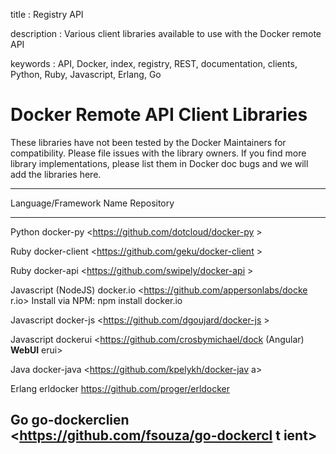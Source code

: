 title
:   Registry API

description
:   Various client libraries available to use with the Docker remote API

keywords
:   API, Docker, index, registry, REST, documentation, clients, Python,
    Ruby, Javascript, Erlang, Go

Docker Remote API Client Libraries
==================================

These libraries have not been tested by the Docker Maintainers for
compatibility. Please file issues with the library owners. If you find
more library implementations, please list them in Docker doc bugs and we
will add the libraries here.

  -------------------------------------------------------------------------
  Language/Framework  Name           Repository
  ------------------- -------------- --------------------------------------
  Python              docker-py      <https://github.com/dotcloud/docker-py
                                     >

  Ruby                docker-client  <https://github.com/geku/docker-client
                                     >

  Ruby                docker-api     <https://github.com/swipely/docker-api
                                     >

  Javascript (NodeJS) docker.io      <https://github.com/appersonlabs/docke
                                     r.io>
                                     Install via NPM: npm install docker.io

  Javascript          docker-js      <https://github.com/dgoujard/docker-js
                                     >

  Javascript          dockerui       <https://github.com/crosbymichael/dock
  (Angular) **WebUI**                erui>

  Java                docker-java    <https://github.com/kpelykh/docker-jav
                                     a>

  Erlang              erldocker      <https://github.com/proger/erldocker>

  Go                  go-dockerclien <https://github.com/fsouza/go-dockercl
                      t              ient>
  -------------------------------------------------------------------------



